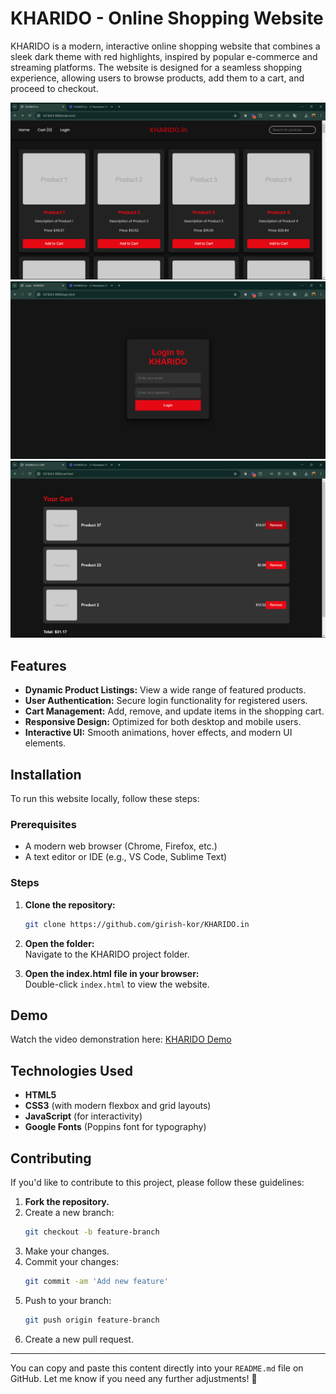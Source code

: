 # KHARIDO - Online Shopping Website  

KHARIDO is a modern, interactive online shopping website that combines a sleek dark theme with red highlights, inspired by popular e-commerce and streaming platforms. The website is designed for a seamless shopping experience, allowing users to browse products, add them to a cart, and proceed to checkout.  

![Header Preview](https://github.com/girish-kor/KHARIDO.in/blob/main/bin/header.png?raw=true)  
![Login Preview](https://github.com/girish-kor/KHARIDO.in/blob/main/bin/login.png?raw=true) 
![Cart Preview](https://github.com/girish-kor/KHARIDO.in/blob/main/bin/cart.png?raw=true) 

## Features  

- **Dynamic Product Listings:** View a wide range of featured products.  
- **User Authentication:** Secure login functionality for registered users.  
- **Cart Management:** Add, remove, and update items in the shopping cart.  
- **Responsive Design:** Optimized for both desktop and mobile users.  
- **Interactive UI:** Smooth animations, hover effects, and modern UI elements.  

## Installation  

To run this website locally, follow these steps:  

### Prerequisites  

- A modern web browser (Chrome, Firefox, etc.)  
- A text editor or IDE (e.g., VS Code, Sublime Text)  

### Steps  

1. **Clone the repository:**  
   ```bash  
   git clone https://github.com/girish-kor/KHARIDO.in  
   ```  

2. **Open the folder:**  
   Navigate to the KHARIDO project folder.  

3. **Open the index.html file in your browser:**  
   Double-click `index.html` to view the website.  

## Demo  

Watch the video demonstration here: [KHARIDO Demo](https://www.loom.com/share/c8498f34ca034e7e9e960d35b801ced2?sid=f841556e-d9be-4eef-a027-3b9d1865887a)  

## Technologies Used  

- **HTML5**  
- **CSS3** (with modern flexbox and grid layouts)  
- **JavaScript** (for interactivity)  
- **Google Fonts** (Poppins font for typography)  

## Contributing  

If you'd like to contribute to this project, please follow these guidelines:  

1. **Fork the repository.**  
2. Create a new branch:  
   ```bash  
   git checkout -b feature-branch  
   ```  
3. Make your changes.  
4. Commit your changes:  
   ```bash  
   git commit -am 'Add new feature'  
   ```  
5. Push to your branch:  
   ```bash  
   git push origin feature-branch  
   ```  
6. Create a new pull request.  

--- 

You can copy and paste this content directly into your `README.md` file on GitHub. Let me know if you need any further adjustments! 🚀
